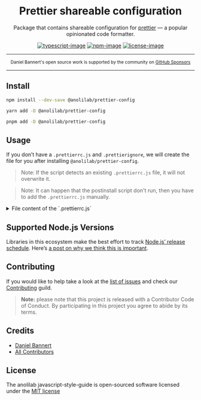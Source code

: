 <div align="center">

<h1>Prettier shareable configuration</h1>

Package that contains shareable configuration for [prettier](https://github.com/prettier/prettier) — a popular opinionated code formatter.

[![typescript-image]][typescript-url] [![npm-image]][npm-url] [![license-image]][license-url]

</div>

---

<div align="center">
    <p>
        <sup>
            Daniel Bannert's open source work is supported by the community on <a href="https://github.com/sponsors/prisis">GitHub Sponsors</a>
        </sup>
    </p>
</div>

---

## Install

```bash
npm install --dev-save @anolilab/prettier-config
```

```sh
yarn add -D @anolilab/prettier-config
```

```sh
pnpm add -D @anolilab/prettier-config
```

## Usage

If you don’t have a `.prettierrc.js` and `.prettierignore`, we will create the file for you after installing `@anolilab/prettier-config`.

> Note: If the script detects an existing `.prettierrc.js` file, it will not overwrite it.

> Note: It can happen that the postinstall script don't run, then you have to add the `.prettierrc.js` manually.

<details>
<summary>File content of the `.prettierrc.js`</summary>

```js
{
    // max 160 characters per line
    printWidth: 160,
    // use 4 spaces for indentation
    tabWidth: 4,
    // use spaces instead of indentations
    useTabs: false,
    // semicolon at the end of the line
    semi: true,
    // use single quotes
    singleQuote: false,
    // object's key is quoted only when necessary
    quoteProps: "as-needed",
    // use double quotes instead of single quotes in jsx
    jsxSingleQuote: false,
    // all comma at the end
    trailingComma: "all",
    // spaces are required at the beginning and end of the braces
    bracketSpacing: true,
    // brackets are required for arrow function parameter, even when there is only one parameter
    arrowParens: "always",
    // format the entire contents of the file
    rangeStart: 0,
    rangeEnd: Number.POSITIVE_INFINITY,
    // no need to write the beginning @prettier of the file
    requirePragma: false,
    // No need to automatically insert @prettier at the beginning of the file
    insertPragma: false,
    // use default break criteria
    proseWrap: "preserve",
    // decide whether to break the html according to the display style
    htmlWhitespaceSensitivity: "css",
    // vue files script and style tags indentation
    vueIndentScriptAndStyle: false,
    // lf for newline
    endOfLine: "lf",
    // formats quoted code embedded
    embeddedLanguageFormatting: "auto",
}
```
</details>


## Supported Node.js Versions

Libraries in this ecosystem make the best effort to track
[Node.js’ release schedule](https://nodejs.org/en/about/releases/). Here’s [a
post on why we think this is important](https://medium.com/the-node-js-collection/maintainers-should-consider-following-node-js-release-schedule-ab08ed4de71a).

Contributing
------------

If you would like to help take a look at the [list of issues](https://github.com/anolilab/javascript-style-guide/issues) and check our [Contributing](.github/CONTRIBUTING.md) guild.

> **Note:** please note that this project is released with a Contributor Code of Conduct. By participating in this project you agree to abide by its terms.

Credits
-------------

- [Daniel Bannert](https://github.com/prisis)
- [All Contributors](https://github.com/anolilab/javascript-style-guide/graphs/contributors)

License
-------------

The anolilab javascript-style-guide is open-sourced software licensed under the [MIT license](https://opensource.org/licenses/MIT)

[typescript-image]: https://img.shields.io/badge/Typescript-294E80.svg?style=for-the-badge&logo=typescript
[typescript-url]: "typescript"
[license-image]: https://img.shields.io/npm/l/@anolilab/prettier-config?color=blueviolet&style=for-the-badge
[license-url]: LICENSE.md "license"
[npm-image]: https://img.shields.io/npm/v/@anolilab/prettier-config/latest.svg?style=for-the-badge&logo=npm
[npm-url]: https://www.npmjs.com/package/@anolilab/prettier-config/v/latest "npm"
